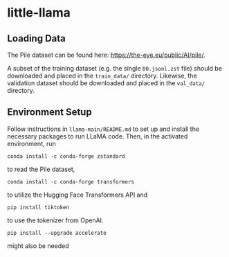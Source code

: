 # little-llama

## Loading Data
The Pile dataset can be found here: https://the-eye.eu/public/AI/pile/.

A subset of the training dataset (e.g. the single ``00.jsonl.zst`` file) should be downloaded and placed in the ``train_data/`` directory. Likewise, the validation dataset should be downloaded and placed in the ``val_data/`` directory. 

## Environment Setup
Follow instructions in ``llama-main/README.md`` to set up and install the necessary packages to run LLaMA code. Then, in the activated environment, run
```
conda install -c conda-forge zstandard
```
to read the Pile dataset,
```
conda install -c conda-forge transformers
```
to utilize the Hugging Face Transformers API and 
```
pip install tiktoken
```
to use the tokenizer from OpenAI.


```
pip install --upgrade accelerate
```
might also be needed 